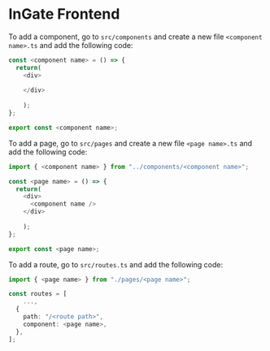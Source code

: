 # InGate Frontend

To add a component, go to `src/components` and create a new file `<component name>.ts` and add the following code:

```ts
const <component name> = () => {
  return( 
    <div>
    
    </div>
    
    );
};

export const <component name>;
```

To add a page, go to `src/pages` and create a new file `<page name>.ts` and add the following code:

```ts
import { <component name> } from "../components/<component name>";

const <page name> = () => {
  return( 
    <div>
      <component name />
    </div>
    
    );
};

export const <page name>;
```

To add a route, go to `src/routes.ts` and add the following code:

```ts
import { <page name> } from "./pages/<page name>";

const routes = [
    ...,
  {
    path: "/<route path>",
    component: <page name>,
  },
];

```

